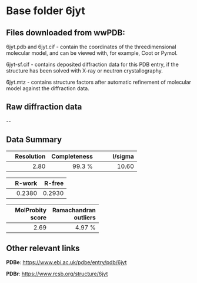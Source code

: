 # Base folder 6jyt

## Files downloaded from wwPDB:

6jyt.pdb and 6jyt.cif - contain the coordinates of the threedimensional molecular model, and can be viewed with, for example, Coot or Pymol.

6jyt-sf.cif - contains deposited diffraction data for this PDB entry, if the structure has been solved with X-ray or neutron crystallography.

6jyt.mtz - contains structure factors after automatic refinement of molecular model against the diffraction data.

## Raw diffraction data

--<br> 

## Data Summary
|   | Resolution | Completeness| I/sigma |
|---|-------------:|----------------:|--------------:|
|   |2.80|99.3  %|<img width=50/>10.60|

|   | **R-work**| **R-free**   
|---|-------------:|----------------:|           
||0.2380|0.2930|

|   |**MolProbity<br>score**| **Ramachandran<br>outliers** 
|---|-------------:|----------------:|
||2.69|4.97 %|

## Other relevant links 
**PDBe**:  https://www.ebi.ac.uk/pdbe/entry/pdb/6jyt
 
**PDBr**: https://www.rcsb.org/structure/6jyt 


